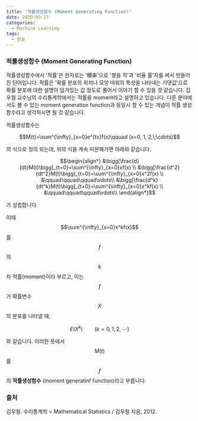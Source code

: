 ```yaml
---
title: "적률생성함수 (Moment Generating Function)"
date: 2020-03-27
categories: 
  - Machine Learning
tags:
  - 한글
---
```

### 적률생성함수 (Moment Generating Function)

적률생성함수에서 '적률'은 한자로는 '積率'으로 '쌓을 적'과 '비율 률'자를 써서 만들어진 단어입니다. 적률은 '확률 분포의 위치나 모양 따위의 특성을 나타내는 기댓값'으로 확률 분포에 대한 설명이 담겨있는 값 정도로 풀어서 이야기 할 수 있을 것 같습니다. 김우철 교수님의 수리통계학에서는 적률을 moment라고 설명하고 있습니다. 다른 분야에서도 볼 수 있는 moment generation function과 동일시 할 수 있는 개념이 적률 생성 함수라고 생각하시면 될 것 같습니다.

적률생성함수는

$$M(t)=\sum^{\infty}_{x=0}e^{tx}f(x)\qquad (x=0, 1, 2,\;\cdots)$$

의 식으로 정의 되는데, 위의 식을 계속 미분해가면 아래와 같습니다.

$$\begin{align*}
&\bigg[\frac{d}{dt}M(t)\bigg]_{t=0}=\sum^{\infty}_{x=0}xf(x) \\
&\bigg[\frac{d^2}{dt^2}M(t)\bigg]_{t=0}=\sum^{\infty}_{x=0}x^2f(x) \\
&\qquad\qquad\qquad\vdots\\
&\bigg[\frac{d^k}{dt^k}M(t)\bigg]_{t=0}=\sum^{\infty}_{x=0}x^kf(x) \\
&\qquad\qquad\qquad\vdots\\
\end{align*}$$

가 성립합니다.

이때 $$\sum^{\infty}_{x=0}x^kf(x)$$를 $$f$$의 $$k$$차 적률(moment)이라 부르고, 이는 $$f$$가 확률변수 $$X$$의 분포를 나타낼 때,

$$E(X^{k})\qquad (k=0, 1, 2,\;\cdots)$$

와 같습니다. 이러한 뜻에서 $$M(t)$$를 $$f$$의 **적률생성함수** (moment generatinf function)라고 부릅니다.

### 출처
김우철. 수리통계학 = Mathematical Statistics / 김우철 지음, 2012.